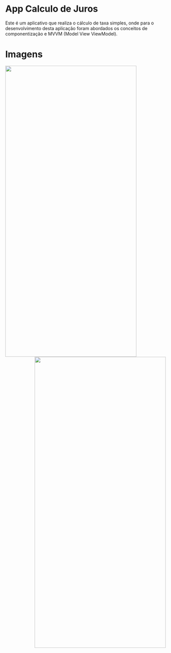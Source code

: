 # App Calculo de Juros

Este é um aplicativo que realiza o cálculo de taxa simples, onde para o desenvolvimento desta aplicação foram abordados os conceitos de componentização e MVVM (Model View ViewModel).

# Imagens
  <img src="https://github.com/FelipeMonteiro013/App-Calculo-De-Juros/assets/27439728/c39d77e7-0fa8-41e8-8172-900566e50c51" width="412px" height="915px">
  <img src="https://github.com/FelipeMonteiro013/App-Calculo-De-Juros/assets/27439728/965a59fc-fdc3-4910-a977-5b69be944f65" width="412px" height="915px" align="right">
